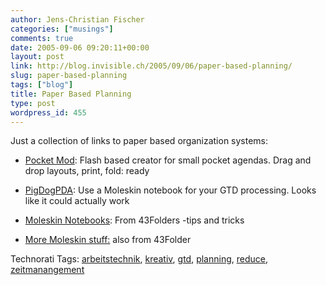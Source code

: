 ```yaml
---
author: Jens-Christian Fischer
categories: ["musings"]
comments: true
date: 2005-09-06 09:20:11+00:00
layout: post
link: http://blog.invisible.ch/2005/09/06/paper-based-planning/
slug: paper-based-planning
tags: ["blog"]
title: Paper Based Planning
type: post
wordpress_id: 455
---
```



Just a collection of links to paper based organization systems:




  * [Pocket Mod](http://www.pocketmod.com/app/index.html): Flash based creator for small pocket agendas. Drag and drop layouts, print, fold: ready


  * [PigDogPDA](http://pigpog.com/wiki/index.php/PigPogPDA#Introduction): Use a Moleskin notebook for your GTD processing. Looks like it could actually work


  * [Moleskin Notebooks](http://www.43folders.com/moleskines_notebooks/index.html): From 43Folders -tips and tricks


  * [More Moleskin stuff:](http://www.43folders.com/2004/11/post.html) also from 43Folder




Technorati Tags: [arbeitstechnik](http://technorati.com/tag/arbeitstechnik), [kreativ](http://technorati.com/tag/kreativ), [gtd](http://technorati.com/tag/gtd), [planning](http://technorati.com/tag/planning), [reduce](http://technorati.com/tag/reduce), [zeitmanangement](http://technorati.com/tag/zeitmanangement)

